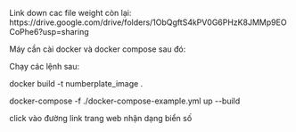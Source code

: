<p>Link down cac file weight còn lại: https://drive.google.com/drive/folders/1ObQgftS4kPV0G6PHzK8JMMp9EOCoPhe6?usp=sharing<p>
<p>Máy cần cài docker và docker compose sau đó:<p>
<p>Chạy các lệnh sau:<p>
  <p>docker build -t numberplate_image .<p>
  <p>docker-compose -f ./docker-compose-example.yml up --build<p>
<p>click vào đường link trang web nhận dạng biển số<p>

